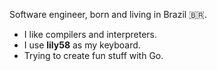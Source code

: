 Software engineer, born and living in Brazil 🇧🇷.

- I like compilers and interpreters.
- I use **lily58** as my keyboard.
- Trying to create fun stuff with Go.
